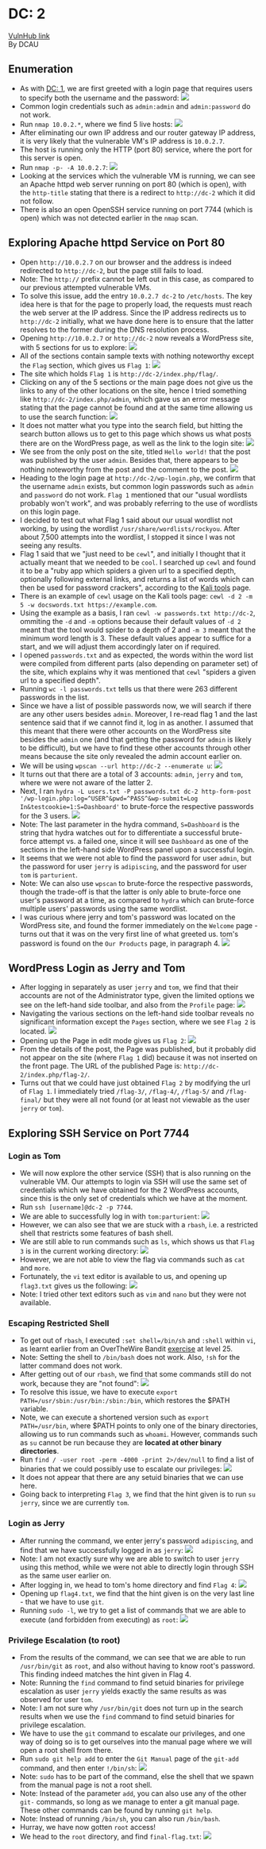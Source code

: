 # DC: 2
[VulnHub link](https://www.vulnhub.com/entry/dc-2,311/)  
By DCAU

## Enumeration ##
* As with [DC: 1](https://github.com/leegengyu/CTF-Walkthrough/blob/master/dc-1.md), we are first greeted with a login page that requires users to specify both the username and the password: 
![](/screenshots/dc-2/loginInitial.jpg)
* Common login credentials such as `admin:admin` and `admin:password` do not work.
* Run `nmap 10.0.2.*`, where we find 5 live hosts:
![](/screenshots/dc-2/nmapScan.jpg)
* After eliminating our own IP address and our router gateway IP address, it is very likely that the vulnerable VM's IP address is `10.0.2.7`.
* The host is running only the HTTP (port 80) service, where the port for this server is open.
* Run `nmap -p- -A 10.0.2.7`:
![](/screenshots/dc-2/hostFullScan.jpg)
* Looking at the services which the vulnerable VM is running, we can see an Apache httpd web server running on port 80 (which is open), with the `http-title` stating that there is a redirect to `http://dc-2` which it did not follow.
* There is also an open OpenSSH service running on port 7744 (which is open) which was not detected earlier in the `nmap` scan.

## Exploring Apache httpd Service on Port 80 ##
* Open `http://10.0.2.7` on our browser and the address is indeed redirected to `http://dc-2`, but the page still fails to load.
* Note: The `http://` prefix cannot be left out in this case, as compared to our previous attempted vulnerable VMs.
* To solve this issue, add the entry `10.0.2.7 dc-2` to `/etc/hosts`. The key idea here is that for the page to properly load, the requests must reach the web server at the IP address. Since the IP address redirects us to `http://dc-2` initially, what we have done here is to ensure that the latter resolves to the former during the DNS resolution process.
* Opening `http://10.0.2.7` or `http://dc-2` now reveals a WordPress site, with 5 sections for us to explore:
![](/screenshots/dc-2/siteWebServer.jpg)
* All of the sections contain sample texts with nothing noteworthy except the `Flag` section, which gives us `Flag 1`:
![](/screenshots/dc-2/flag1.jpg)
* The site which holds `Flag 1` is `http://dc-2/index.php/flag/`.
* Clicking on any of the 5 sections or the main page does not give us the links to any of the other locations on the site, hence I tried something like `http://dc-2/index.php/admin`, which gave us an error message stating that the page cannot be found and at the same time allowing us to use the search function:
![](/screenshots/dc-2/wordPressMissingPage.jpg)
* It does not matter what you type into the search field, but hitting the search button allows us to get to this page which shows us what posts there are on the WordPress page, as well as the link to the login site:
![](/screenshots/dc-2/wordPressSearch.jpg)
* We see from the only post on the site, titled `Hello world!` that the post was published by the user `admin`. Besides that, there appears to be nothing noteworthy from the post and the comment to the post.
![](/screenshots/dc-2/wordPressPost.jpg)
* Heading to the login page at `http://dc-2/wp-login.php`, we confirm that the username `admin` exists, but common login passwords such as `admin` and `password` do not work. `Flag 1` mentioned that our "usual wordlists probably won't work", and was probably referring to the use of wordlists on this login page.
* I decided to test out what Flag 1 said about our usual wordlist not working, by using the wordlist `/usr/share/wordlists/rockyou`. After about 7,500 attempts into the wordlist, I stopped it since I was not seeing any results.
* Flag 1 said that we "just need to be `cewl`", and initially I thought that it actually meant that we needed to be `cool`. I searched up `cewl` and found it to be a "ruby app which spiders a given url to a specified depth, optionally following external links, and returns a list of words which can then be used for password crackers", according to the [Kali tools](https://tools.kali.org/password-attacks/cewl) page.
* There is an example of `cewl` usage on the Kali tools page: `cewl -d 2 -m 5 -w docswords.txt https://example.com`.
* Using the example as a basis, I ran `cewl -w passwords.txt http://dc-2`, ommiting the `-d` and `-m` options because their default values of `-d 2` meant that the tool would spider to a depth of 2 and `-m 3` meant that the minimum word length is 3. These default values appear to suffice for a start, and we will adjust them accordingly later on if required.
* I opened `passwords.txt` and as expected, the words within the word list were compiled from different parts (also depending on parameter set) of the site, which explains why it was mentioned that `cewl` "spiders a given url to a specified depth".
* Running `wc -l passwords.txt` tells us that there were 263 different passwords in the list.
* Since we have a list of possible passwords now, we will search if there are any other users besides `admin`. Moreover, I re-read flag 1 and the last sentence said that if we cannot find it, log in as another. I assumed that this meant that there were other accounts on the WordPress site besides the `admin` one (and that getting the password for `admin` is likely to be difficult), but we have to find these other accounts through other means because the site only revealed the admin account earlier on.
* We will be using `wpscan --url http://dc-2 --enumerate u`:
![](/screenshots/dc-2/wpscanUsersResults.jpg)
* It turns out that there are a total of 3 accounts: `admin`, `jerry` and `tom`, where we were not aware of the latter 2.
* Next, I ran `hydra -L users.txt -P passwords.txt dc-2 http-form-post '/wp-login.php:log=^USER^&pwd=^PASS^&wp-submit=Log In&testcookie=1:S=Dashboard'` to brute-force the respective passwords for the 3 users.
![](/screenshots/dc-2/hydraCrackPasswords.jpg)
* Note: The last parameter in the hydra command, `S=Dashboard` is the string that hydra watches out for to differentiate a successful brute-force attempt vs. a failed one, since it will see `Dashboard` as one of the sections in the left-hand side WordPress panel upon a successful login.
* It seems that we were not able to find the password for user `admin`, but the password for user `jerry` is `adipiscing`, and the password for user `tom` is `parturient`.
* Note: We can also use `wpscan` to brute-force the respective passwords, though the trade-off is that the latter is only able to brute-force one user's password at a time, as compared to `hydra` which can brute-force multiple users' passwords using the same wordlist.
* I was curious where jerry and tom's password was located on the WordPress site, and found the former immediately on the `Welcome` page - turns out that it was on the very first line of what greeted us. tom's password is found on the `Our Products` page, in paragraph 4.
![](/screenshots/dc-2/wordPressUserjerryPasswordLocation.jpg)

## WordPress Login as Jerry and Tom ##
* After logging in separately as user `jerry` and `tom`, we find that their accounts are not of the Administrator type, given the limited options we see on the left-hand side toolbar, and also from the `Profile` page:
![](/screenshots/dc-2/wordPressUserjerryAndtomProfile.jpg)
* Navigating the various sections on the left-hand side toolbar reveals no significant information except the `Pages` section, where we see `Flag 2` is located.
![](/screenshots/dc-2/flag2Location.jpg)
* Opening up the Page in edit mode gives us `Flag 2`:
![](/screenshots/dc-2/flag2.jpg)
* From the details of the post, the Page was published, but it probably did not appear on the site (where `Flag 1` did) because it was not inserted on the front page. The URL of the published Page is: `http://dc-2/index.php/flag-2/`.
* Turns out that we could have just obtained `Flag 2` by modifying the url of `Flag 1`. I immediately tried `/flag-3/`, `/flag-4/`, `/flag-5/` and `/flag-final/` but they were all not found (or at least not viewable as the user `jerry` or `tom`).

## Exploring SSH Service on Port 7744 ##
### Login as Tom ###
* We will now explore the other service (SSH) that is also running on the vulnerable VM. Our attempts to login via SSH will use the same set of credentials which we have obtained for the 2 WordPress accounts, since this is the only set of credentials which we have at the moment.
* Run `ssh [username]@dc-2 -p 7744`.
* We are able to successfully log in with `tom:parturient`:
![](/screenshots/dc-2/sshtomLogin.jpg)
* However, we can also see that we are stuck with a `rbash`, i.e. a restricted shell that restricts some features of bash shell.
* We are still able to run commands such as `ls`, which shows us that `Flag 3` is in the current working directory:
![](/screenshots/dc-2/flag3Location.jpg)
* However, we are not able to view the flag via commands such as `cat` and `more`.
* Fortunately, the `vi` text editor is available to us, and opening up `flag3.txt` gives us the following:
![](/screenshots/dc-2/flag3.jpg)
* Note: I tried other text editors such as `vim` and `nano` but they were not available.

### Escaping Restricted Shell ###
* To get out of `rbash`, I executed `:set shell=/bin/sh` and `:shell` within `vi`, as learnt earlier from an OverTheWire Bandit [exercise](https://github.com/leegengyu/OverTheWire-Bandit) at level 25.
* Note: Setting the shell to `/bin/bash` does not work. Also, `!sh` for the latter command does not work.
* After getting out of our `rbash`, we find that some commands still do not work, because they are "not found":
![](/screenshots/dc-2/binshCommandNotFound.jpg)
* To resolve this issue, we have to execute `export PATH=/usr/sbin:/usr/bin:/sbin:/bin`, which restores the $PATH variable.
* Note, we can execute a shortened version such as `export PATH=/usr/bin`, where $PATH points to only one of the binary directories, allowing us to run commands such as `whoami`. However, commands such as `su` cannot be run because they are **located at other binary directories**.
* Run `find / -user root -perm -4000 -print 2>/dev/null` to find a list of binaries that we could possibly use to escalate our privileges:
![](/screenshots/dc-2/setuidBinaries.jpg)
* It does not appear that there are any setuid binaries that we can use here.
* Going back to interpreting `Flag 3`, we find that the hint given is to run `su jerry`, since we are currently `tom`.

### Login as Jerry ###
* After running the command, we enter jerry's password `adipiscing`, and find that we have successfully logged in as `jerry`:
![](/screenshots/dc-2/sshjerryLogin.jpg)
* Note: I am not exactly sure why we are able to switch to user `jerry` using this method, while we were not able to directly login through SSH as the same user earlier on.
* After logging in, we head to tom's home directory and find `Flag 4`:
![](/screenshots/dc-2/flag4Location.jpg)
* Opening up `flag4.txt`, we find that the hint given is on the very last line - that we have to use `git`.
* Running `sudo -l`, we try to get a list of commands that we are able to execute (and forbidden from executing) as `root`:
![](/screenshots/dc-2/gitCommand.jpg)

### Privilege Escalation (to root) ###
* From the results of the command, we can see that we are able to run `/usr/bin/git` as `root`, and also without having to know root's password. This finding indeed matches the hint given in Flag 4.
* Note: Running the `find` command to find setuid binaries for privilege escalation as user `jerry` yields exactly the same results as was observed for user `tom`.
* Note: I am not sure why `/usr/bin/git` does not turn up in the search results when we use the `find` command to find setuid binaries for privilege escalation.
* We have to use the `git` command to escalate our privileges, and one way of doing so is to get ourselves into the manual page where we will open a root shell from there.
* Run `sudo git help add` to enter the `Git Manual` page of the `git-add` command, and then enter `!/bin/sh`:
![](/screenshots/dc-2/binshCommandGit.jpg)
* Note: `sudo` has to be part of the command, else the shell that we spawn from the manual page is not a root shell.
* Note: Instead of the parameter `add`, you can also use any of the other `git-` commands, so long as we manage to enter a git manual page. These other commands can be found by running `git help`.
* Note: Instead of running `/bin/sh`, you can also run `/bin/bash`.
* Hurray, we have now gotten `root` access!
* We head to the `root` directory, and find `final-flag.txt`:
![](/screenshots/dc-2/flagLast.jpg)